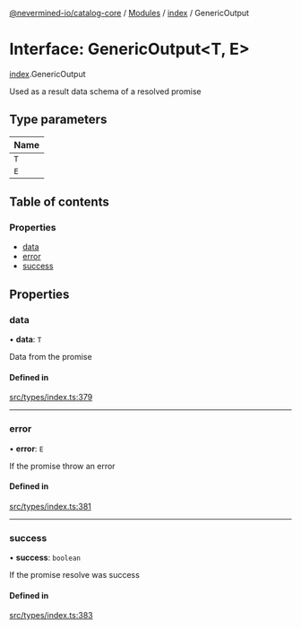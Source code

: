 [@nevermined-io/catalog-core](../README.md) / [Modules](../modules.md) / [index](../modules/index.md) / GenericOutput

# Interface: GenericOutput<T, E\>

[index](../modules/index.md).GenericOutput

Used as a result data schema of a resolved promise

## Type parameters

| Name |
| :------ |
| `T` |
| `E` |

## Table of contents

### Properties

- [data](index.GenericOutput.md#data)
- [error](index.GenericOutput.md#error)
- [success](index.GenericOutput.md#success)

## Properties

### data

• **data**: `T`

Data from the promise

#### Defined in

[src/types/index.ts:379](https://github.com/nevermined-io/components-catalog/blob/3ad5d63/lib/src/types/index.ts#L379)

___

### error

• **error**: `E`

If the promise throw an error

#### Defined in

[src/types/index.ts:381](https://github.com/nevermined-io/components-catalog/blob/3ad5d63/lib/src/types/index.ts#L381)

___

### success

• **success**: `boolean`

If the promise resolve was success

#### Defined in

[src/types/index.ts:383](https://github.com/nevermined-io/components-catalog/blob/3ad5d63/lib/src/types/index.ts#L383)
